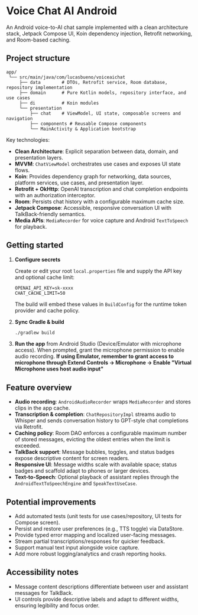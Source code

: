 # Voice Chat AI Android

An Android voice-to-AI chat sample implemented with a clean architecture stack, Jetpack Compose UI, Koin dependency injection, Retrofit networking, and Room-based caching.

## Project structure

```
app/
 └── src/main/java/com/lucasbueno/voiceaichat
     ├── data        # DTOs, Retrofit service, Room database, repository implementation
     ├── domain      # Pure Kotlin models, repository interface, and use cases
     ├── di          # Koin modules
     └── presentation
         ├── chat    # ViewModel, UI state, composable screens and navigation
         ├── components # Reusable Compose components
         └── MainActivity & Application bootstrap
```

Key technologies:

- **Clean Architecture**: Explicit separation between data, domain, and presentation layers.
- **MVVM**: `ChatViewModel` orchestrates use cases and exposes UI state flows.
- **Koin**: Provides dependency graph for networking, data sources, platform services, use cases, and presentation layer.
- **Retrofit + OkHttp**: OpenAI transcription and chat completion endpoints with an authorization interceptor.
- **Room**: Persists chat history with a configurable maximum cache size.
- **Jetpack Compose**: Accessible, responsive conversation UI with TalkBack-friendly semantics.
- **Media APIs**: `MediaRecorder` for voice capture and Android `TextToSpeech` for playback.

## Getting started

1. **Configure secrets**

   Create or edit your root `local.properties` file and supply the API key and optional cache limit:

   ```properties
   OPENAI_API_KEY=sk-xxxx
   CHAT_CACHE_LIMIT=50
   ```

   The build will embed these values in `BuildConfig` for the runtime token provider and cache policy.

2. **Sync Gradle & build**

   ```bash
   ./gradlew build
   ```

3. **Run the app** from Android Studio (Device/Emulator with microphone access). When prompted, grant the microphone permission to enable audio recording.
   **If using Emulator, remember to grant access to microphone through Extend Controls -> Microphone -> Enable "Virtual Microphone uses host audio input"**

## Feature overview

- **Audio recording**: `AndroidAudioRecorder` wraps `MediaRecorder` and stores clips in the app cache.
- **Transcription & completion**: `ChatRepositoryImpl` streams audio to Whisper and sends conversation history to GPT-style chat completions via Retrofit.
- **Caching policy**: Room DAO enforces a configurable maximum number of stored messages, evicting the oldest entries when the limit is exceeded.
- **TalkBack support**: Message bubbles, toggles, and status badges expose descriptive content for screen readers.
- **Responsive UI**: Message widths scale with available space; status badges and scaffold adapt to phones or larger devices.
- **Text-to-Speech**: Optional playback of assistant replies through the `AndroidTextToSpeechEngine` and `SpeakTextUseCase`.

## Potential improvements

- Add automated tests (unit tests for use cases/repository, UI tests for Compose screen).
- Persist and restore user preferences (e.g., TTS toggle) via DataStore.
- Provide typed error mapping and localized user-facing messages.
- Stream partial transcriptions/responses for quicker feedback.
- Support manual text input alongside voice capture.
- Add more robust logging/analytics and crash reporting hooks.

## Accessibility notes

- Message content descriptions differentiate between user and assistant messages for TalkBack.
- UI controls provide descriptive labels and adapt to different widths, ensuring legibility and focus order.

